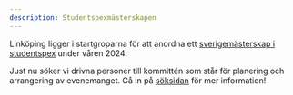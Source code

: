 ```yaml
---
description: Studentspexmästerskapen
---
```

Linköping ligger i startgroparna för att anordna ett [sverigemästerskap i studentspex](https://sv.wikipedia.org/wiki/Spex-SM) under våren 2024. 

Just nu söker vi drivna personer till kommittén som står för planering och arrangering av evenemanget. 
Gå in på <a href="/sok-kommitten/">söksidan</a> för mer information!
